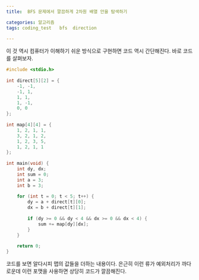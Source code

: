 ```yaml
---
title:  BFS 문제에서 깔끔하게 2차원 배열 안을 탐색하기

categories: 알고리즘 
tags: coding_test   bfs  direction
 
---
```


  
이 것 역시 컴퓨터가 이해하기 쉬운 방식으로 구현하면 코드 역시 간단해진다. 바로 코드를 살펴보자.  
  
```cpp  
#include <stdio.h>  
  
int direct[5][2] = {  
	-1, -1,  
	-1, 1,  
	1, 1,  
	1, -1,  
	0, 0  
};  
  
int map[4][4] = {  
	1, 2, 1, 1,  
	3, 2, 1, 2,  
	1, 2, 3, 5,  
	1, 2, 1, 1  
};  
  
int main(void) {  
	int dy, dx;  
	int sum = 0;  
	int a = 3;  
	int b = 3;  
  
	for (int t = 0; t < 5; t++) {  
		dy = a + direct[t][0];  
		dx = b + direct[t][1];  
  
		if (dy >= 0 && dy < 4 && dx >= 0 && dx < 4) {  
			sum += map[dy][dx];  
		}  
	}  
  
	return 0;  
}  
```  
  
코드를 보면 알다시피 맵의 값들을 더하는 내용이다. 은근히 이런 류가 예외처리가 까다로운데 이런 포맷을 사용하면 상당히 코드가 깔끔해진다.  
